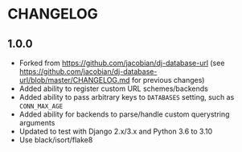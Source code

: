 # CHANGELOG

## 1.0.0

- Forked from https://github.com/jacobian/dj-database-url
  (see https://github.com/jacobian/dj-database-url/blob/master/CHANGELOG.md for previous changes)
- Added ability to register custom URL schemes/backends
- Added ability to pass arbitrary keys to `DATABASES` setting, such as `CONN_MAX_AGE`
- Added ability for backends to parse/handle custom querystring arguments
- Updated to test with Django 2.x/3.x and Python 3.6 to 3.10
- Use black/isort/flake8
